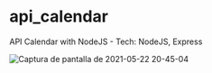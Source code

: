 # api_calendar
API Calendar with NodeJS - Tech: NodeJS, Express

![Captura de pantalla de 2021-05-22 20-45-04](https://user-images.githubusercontent.com/53159393/119243597-a07f5d00-bb3e-11eb-9e34-f4e2bb220933.png)
